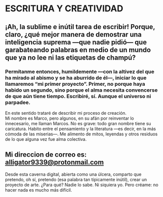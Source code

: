 # ESCRITURA Y CREATIVIDAD 
## ¡Ah, la sublime e inútil tarea de escribir! Porque, claro, ¿qué mejor manera de demostrar una inteligencia suprema —que nadie pidió— que garabateando palabras en medio de un mundo que ya no lee ni las etiquetas de champú?   
### Permítanme entonces, humildemente —con la altivez del que ha mirado al abismo y se ha aburrido de él—, iniciar lo que llamaremos “mi primer proyecto”. Primer, no porque haya habido un segundo, sino porque el alma necesita convencerse de que aún tiene tiempo. Escribiré, sí. Aunque el universo ni parpadee.
En este sentido trataré de describir mi proceso de creación.  
Mi nombre es Marco, pero algunos, en su afán por reinventar lo innecesario, me llaman Marcos. No es grave: todo gran nombre tiene su caricatura. Habito entre el pensamiento y la literatura —es decir, en la más cómoda de las miserias—. Me alimento de mitos, leyendas y otros residuos de lo que alguna vez fue alma colectiva.
## Mi direccion de correo es: alligator9339@protonmail.com 
Desde esta caverna digital, abierta como una úlcera, comparto que pretendo, oh sí, pretendo (esa palabra tan típicamente inútil), crear un proyecto de arte. ¿Para qué? Nadie lo sabe. Ni siquiera yo. Pero créame: no hacer nada es mucho más difícil.
